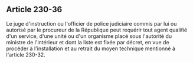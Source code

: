 Article 230-36
----
Le juge d'instruction ou l'officier de police judiciaire commis par lui ou
autorisé par le procureur de la République peut requérir tout agent qualifié
d'un service, d'une unité ou d'un organisme placé sous l'autorité du ministre de
l'intérieur et dont la liste est fixée par décret, en vue de procéder à
l'installation et au retrait du moyen technique mentionné à l'article 230-32.
